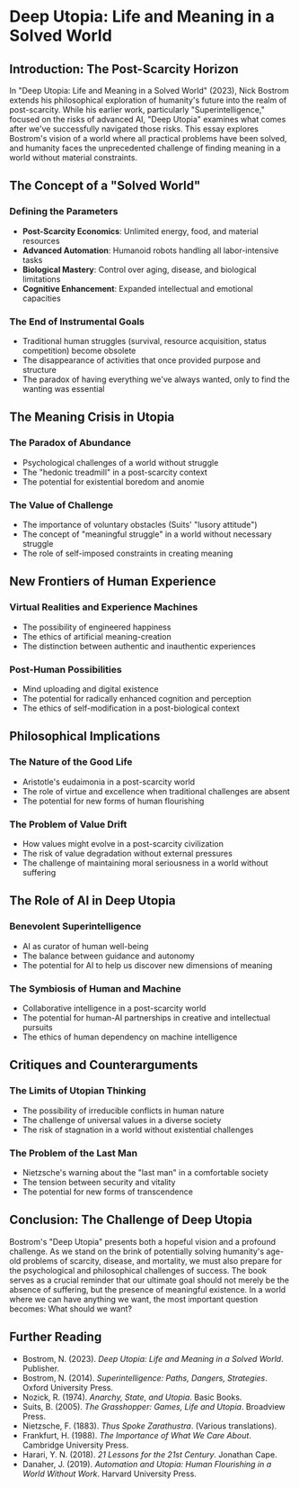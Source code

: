 # Deep Utopia: Life and Meaning in a Solved World

## Introduction: The Post-Scarcity Horizon

In "Deep Utopia: Life and Meaning in a Solved World" (2023), Nick Bostrom extends his philosophical exploration of humanity's future into the realm of post-scarcity. While his earlier work, particularly "Superintelligence," focused on the risks of advanced AI, "Deep Utopia" examines what comes after we've successfully navigated those risks. This essay explores Bostrom's vision of a world where all practical problems have been solved, and humanity faces the unprecedented challenge of finding meaning in a world without material constraints.

## The Concept of a "Solved World"

### Defining the Parameters
- **Post-Scarcity Economics**: Unlimited energy, food, and material resources
- **Advanced Automation**: Humanoid robots handling all labor-intensive tasks
- **Biological Mastery**: Control over aging, disease, and biological limitations
- **Cognitive Enhancement**: Expanded intellectual and emotional capacities

### The End of Instrumental Goals
- Traditional human struggles (survival, resource acquisition, status competition) become obsolete
- The disappearance of activities that once provided purpose and structure
- The paradox of having everything we've always wanted, only to find the wanting was essential

## The Meaning Crisis in Utopia

### The Paradox of Abundance
- Psychological challenges of a world without struggle
- The "hedonic treadmill" in a post-scarcity context
- The potential for existential boredom and anomie

### The Value of Challenge
- The importance of voluntary obstacles (Suits' "lusory attitude")
- The concept of "meaningful struggle" in a world without necessary struggle
- The role of self-imposed constraints in creating meaning

## New Frontiers of Human Experience

### Virtual Realities and Experience Machines
- The possibility of engineered happiness
- The ethics of artificial meaning-creation
- The distinction between authentic and inauthentic experiences

### Post-Human Possibilities
- Mind uploading and digital existence
- The potential for radically enhanced cognition and perception
- The ethics of self-modification in a post-biological context

## Philosophical Implications

### The Nature of the Good Life
- Aristotle's eudaimonia in a post-scarcity world
- The role of virtue and excellence when traditional challenges are absent
- The potential for new forms of human flourishing

### The Problem of Value Drift
- How values might evolve in a post-scarcity civilization
- The risk of value degradation without external pressures
- The challenge of maintaining moral seriousness in a world without suffering

## The Role of AI in Deep Utopia

### Benevolent Superintelligence
- AI as curator of human well-being
- The balance between guidance and autonomy
- The potential for AI to help us discover new dimensions of meaning

### The Symbiosis of Human and Machine
- Collaborative intelligence in a post-scarcity world
- The potential for human-AI partnerships in creative and intellectual pursuits
- The ethics of human dependency on machine intelligence

## Critiques and Counterarguments

### The Limits of Utopian Thinking
- The possibility of irreducible conflicts in human nature
- The challenge of universal values in a diverse society
- The risk of stagnation in a world without existential challenges

### The Problem of the Last Man
- Nietzsche's warning about the "last man" in a comfortable society
- The tension between security and vitality
- The potential for new forms of transcendence

## Conclusion: The Challenge of Deep Utopia

Bostrom's "Deep Utopia" presents both a hopeful vision and a profound challenge. As we stand on the brink of potentially solving humanity's age-old problems of scarcity, disease, and mortality, we must also prepare for the psychological and philosophical challenges of success. The book serves as a crucial reminder that our ultimate goal should not merely be the absence of suffering, but the presence of meaningful existence. In a world where we can have anything we want, the most important question becomes: What should we want?

## Further Reading

- Bostrom, N. (2023). *Deep Utopia: Life and Meaning in a Solved World*. Publisher.
- Bostrom, N. (2014). *Superintelligence: Paths, Dangers, Strategies*. Oxford University Press.
- Nozick, R. (1974). *Anarchy, State, and Utopia*. Basic Books.
- Suits, B. (2005). *The Grasshopper: Games, Life and Utopia*. Broadview Press.
- Nietzsche, F. (1883). *Thus Spoke Zarathustra*. (Various translations).
- Frankfurt, H. (1988). *The Importance of What We Care About*. Cambridge University Press.
- Harari, Y. N. (2018). *21 Lessons for the 21st Century*. Jonathan Cape.
- Danaher, J. (2019). *Automation and Utopia: Human Flourishing in a World Without Work*. Harvard University Press.
